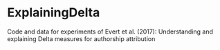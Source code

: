 # ExplainingDelta
Code and data for experiments of Evert et al. (2017): Understanding and explaining Delta measures for authorship attribution
